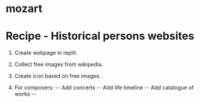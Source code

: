# mozart

# Recipe - Historical persons websites
1) Create webpage in replit.
2) Collect free images from wikipedia.
3) Create icon based on free images.

4) For composers:
-- Add concerts
-- Add life timeline
-- Add catalogue of works
-- 